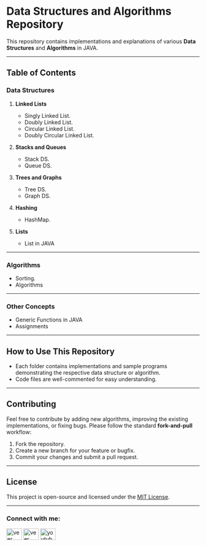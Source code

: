 # Data Structures and Algorithms Repository

This repository contains implementations and explanations of various **Data Structures** and **Algorithms** in JAVA.

---

## Table of Contents

### **Data Structures**
1. **Linked Lists**
   - Singly Linked List.
   - Doubly Linked List.
   - Circular Linked List.
   - Doubly Circular Linked List.

2. **Stacks and Queues**
   - Stack DS.
   - Queue DS.

3. **Trees and Graphs**
   - Tree DS.
   - Graph DS.

4. **Hashing**
   - HashMap.

5. **Lists**
   - List in JAVA

---

### **Algorithms**
- Sorting.
- Algorithms

---

### **Other Concepts**
- Generic Functions in JAVA
- Assignments

---

## How to Use This Repository
- Each folder contains implementations and sample programs demonstrating the respective data structure or algorithm.
- Code files are well-commented for easy understanding.

---

## Contributing
Feel free to contribute by adding new algorithms, improving the existing implementations, or fixing bugs. Please follow the standard **fork-and-pull** workflow:

1. Fork the repository.
2. Create a new branch for your feature or bugfix.
3. Commit your changes and submit a pull request.

---

## License
This project is open-source and licensed under the [MIT License](./LICENSE).

---
<h3 align="left">Connect with me:</h3>
<p align="left">
<a href="https://x.com/veerSin22816021?t=o3hZnstGiN8U_nOjQWEqhw&s=09" target="blank"><img align="center" src="https://raw.githubusercontent.com/rahuldkjain/github-profile-readme-generator/master/src/images/icons/Social/twitter.svg" alt="veer singh lodhi" height="30" width="40" /></a>
<a href="https://www.linkedin.com/in/veer-singh-lodhi-6786aa325?utm_source=share&utm_campaign=share_via&utm_content=profile&utm_medium=android_app" target="blank"><img align="center" src="https://raw.githubusercontent.com/rahuldkjain/github-profile-readme-generator/master/src/images/icons/Social/linked-in-alt.svg" alt="veer singh lodhi" height="30" width="40" /></a>
  <a href="https://youtube.com//channel//UCFy1I_EXFiaI7gtsVV8ehog" target="blank"><img align="center" src="https://raw.githubusercontent.com/rahuldkjain/github-profile-readme-generator/master/src/images/icons/Social/youtube.svg" alt="youtube.com/channel/UCFy1I_EXFiaI7gtsVV8ehog" height="30" width="40" /></a>
</p>

##
